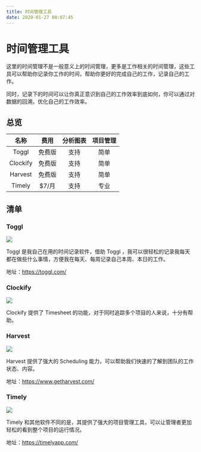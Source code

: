 ```yaml
---
title: 时间管理工具
date: 2020-01-27 00:07:45
---
```


# 时间管理工具

这里的时间管理不是一般意义上的时间管理，更多是工作相关的时间管理，这些工具可以帮助你记录你工作的时间，帮助你更好的完成自己的工作，记录自己的工作。

同时，记录下的时间可以让你真正意识到自己的工作效率到底如何，你可以通过对数据的回溯，优化自己的工作效率。

## 总览

|名称|费用|分析图表|项目管理|  
|:-:	|:-:	|:-:	|:-:	|
|Toggl|免费版|支持|简单|   	
|Clockify|免费版|支持|简单|   
|Harvest|免费版|支持|简单| 
|Timely|$7/月|支持|专业| 

## 清单

### Toggl

![](https://postimg.aliavv.com/mbp/4afv0.jpg)

Toggl 是我自己在用的时间记录软件，借助 Toggl ，我可以很轻松的记录我每天都在做些什么事情，方便我在每天、每周记录自己本周、本日的工作。

地址：https://toggl.com/

### Clockify

![](https://postimg.aliavv.com/mbp/9al34.jpg)

Clockify 提供了 Timesheet 的功能，对于同时追踪多个项目的人来说，十分有帮助。

### Harvest

![](https://postimg.aliavv.com/mbp/2buy3.jpg)

Harvest 提供了强大的 Scheduling 能力，可以帮助我们快速的了解到团队的工作状态、内容。

地址：https://www.getharvest.com/

### Timely

![](https://postimg.aliavv.com/mbp/ynarc.jpg)

Timely 和其他软件不同的是，其提供了强大的项目管理工具，可以让管理者更加轻松的看到整个项目的运行情况。

地址：https://timelyapp.com/